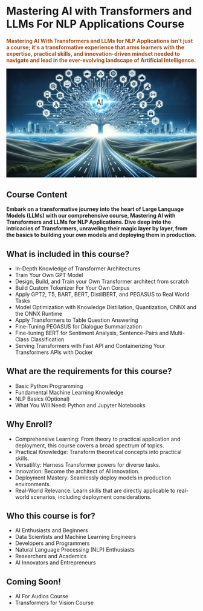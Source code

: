 # <span style="color:6B240C ">**Mastering AI with Transformers and LLMs For NLP Applications Course**</span>


<span style="color:rgb(153, 77, 28)">**Mastering AI With Transformers and LLMs for NLP Applications isn't just a course; it's a transformative experience that arms learners with the expertise, practical skills, and innovation-driven mindset needed to navigate and lead in the ever-evolving landscape of Artificial Intelligence.**</span>


<img src="photo1699818379 (1).jpeg" /> 


## <span style="color:610C9F ">Course Content</span>

<span style="color:706233 ">**Embark on a transformative journey into the heart of Large Language Models (LLMs) with our comprehensive course, Mastering AI with Transformers and LLMs for NLP Applications. Dive deep into the intricacies of Transformers, unraveling their magic layer by layer, from the basics to building your own models and deploying them in production.**</span>

## <span style="color:610C9F ">What is included in this course?</span>

<span style="color:163020 ">

- In-Depth Knowledge of Transformer Architectures
- Train Your Own GPT Model
- Design, Build, and Train your Own Transformer architect from scratch
- Build Custom Tokenizer For Your Own Corpus
- Apply GPT2, T5, BART, BERT, DistilBERT, and PEGASUS to Real World Tasks
- Model Optimization with Knowledge Distillation, Quantization, ONNX and the ONNX Runtime
- Apply Transformers to Table Question Answering
- Fine-Tuning PEGASUS for Dialogue Summarization
- Fine-tuning BERT for Sentiment Analysis, Sentence-Pairs and Multi-Class Classification
- Serving Transformers with Fast API and Containerizing Your Transformers APIs with Docker</span>

## <span style="color:610C9F ">What are the requirements for this course? </span>

- Basic Python Programming
- Fundamental Machine Learning Knowledge
- NLP Basics (Optional)
- What You Will Need: Python and Jupyter Notebooks

## <span style="color:610C9F ">Why Enroll?</span>

- Comprehensive Learning: From theory to practical application and deployment, this course covers a broad spectrum of topics.
- Practical Knowledge: Transform theoretical concepts into practical skills.
- Versatility: Harness Transformer powers for diverse tasks.
- Innovation: Become the architect of AI innovation.
- Deployment Mastery: Seamlessly deploy models in production environments.
- Real-World Relevance: Learn skills that are directly applicable to real-world scenarios, including deployment considerations.

## <span style="color:610C9F ">Who this course is for?</span>

- AI Enthusiasts and Beginners
- Data Scientists and Machine Learning Engineers
- Developers and Programmers
- Natural Language Processing (NLP) Enthusiasts
- Researchers and Academics
- AI Innovators and Entrepreneurs

## <span style="color:610C9F ">Coming Soon!</span>

- AI For Audios Course
- Transformers for Vision Course
